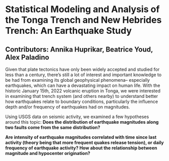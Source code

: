 # Statistical Modeling and Analysis of the Tonga Trench and New Hebrides Trench: An Earthquake Study
## Contributors: Annika Huprikar, Beatrice Youd, Alex Paladino

Given that plate tectonics have only been widely accepted and studied for less than a century, there’s still a lot of interest and important knowledge to be had from examining its global geophysical phenomena– especially earthquakes, which can have a devastating impact on human life.  With the historic January 15th, 2022 volcanic eruption in Tonga, we were interested in examining that trench system (and others nearby) to understand better how earthquakes relate to boundary conditions, particularly the influence depth and/or frequency of earthquakes had on magnitudes.  

Using USGS data on seismic activity, we examined a few hypotheses around this topic:
**Does the distribution of earthquake magnitudes along two faults come from the same distribution?**

**Are intensity of earthquake magnitudes correlated with time since last activity (theory being that more frequent quakes release tension), or daily frequency of earthquake activity? How about the relationship between magnitude and hypocenter origination?**
